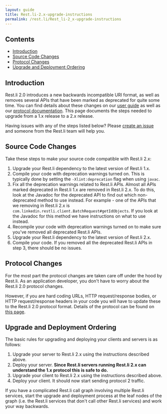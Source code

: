 ```yaml
---
layout: guide
title: Rest.li-2.x-upgrade-instructions
permalink: /rest.li/Rest_li-2_x-upgrade-instructions
---
```


## Contents

* [Introduction](https://github.com/linkedin/rest.li/wiki/Rest.li-2.x-upgrade-instructions#introduction)
* [Source Code Changes](https://github.com/linkedin/rest.li/wiki/Rest.li-2.x-upgrade-instructions#source-code-changes)
* [Protocol Changes](https://github.com/linkedin/rest.li/wiki/Rest.li-2.x-upgrade-instructions#protocol-changes)
* [Upgrade and Deployment Ordering](https://github.com/linkedin/rest.li/wiki/Rest.li-2.x-upgrade-instructions#upgrade-and-deployment-ordering)

## Introduction

Rest.li 2.0 introduces a new backwards incompatible URI format, as well as removes several APIs that have been marked as deprecated for quite some time. You can find details about these changes on our [user guide](https://github.com/linkedin/rest.li/wiki/Rest.li-User-Guide) as well as our [protocol documentation](https://github.com/linkedin/rest.li/wiki/Rest.li-Protocol). This page documents the steps needed to upgrade from a 1.x release to a 2.x release.

Having issues with any of the steps listed below? Please [create an issue](https://github.com/linkedin/rest.li/issues) and someone from the Rest.li team will help you.

## Source Code Changes

Take these steps to make your source code compatible with Rest.li 2.x:

1. Upgrade your Rest.li dependency to the latest version of Rest.li 1.x.
2. Compile your code with deprecation warnings turned on. This is typically done by setting the `-Xlint:deprecation` flag when using `javac`. 
3. Fix all the deprecation warnings related to Rest.li APIs. Almost all APIs marked deprecated in Rest.li 1.x are removed in Rest.li 2.x. To do this, look at the Javadoc for the deprecated API to find out which non-deprecated method to use instead. For example - one of the APIs that we removing in Rest.li 2.x is `com.linkedin.restli.client.BatchRequest#getIdObjects`. If you look at the Javadoc for this method we have instructions on what to use instead.
4. Recompile your code with deprecation warnings turned on to make sure you've removed all deprecated Rest.li APIs. 
5. Upgrade your Rest.li dependency to the latest version of Rest.li 2.x.
6. Compile your code. If you removed all the deprecated Rest.li APIs in step 3, there should be no issues.

## Protocol Changes

For the most part the protocol changes are taken care off under the hood by Rest.li. As an application developer, you don't have to worry about the Rest.li 2.0 protocol changes.

However, if you are hard coding URLs, HTTP request/response bodies, or HTTP request/response headers in your code you will have to update these to the Rest.li 2.0 protocol format. Details of the protocol can be found on [this page](https://github.com/linkedin/rest.li/wiki/Rest.li-Protocol).

## Upgrade and Deployment Ordering

The basic rules for upgrading and deploying your clients and servers is as follows:

1. Upgrade your server to Rest.li 2.x using the instructions described above.
2. Deploy your server. **Since Rest.li servers running Rest.li 2.x can understand the 1.x protocol this is safe to do.**
3. Upgrade your client to Rest.li 2.x using the instructions described above.
4. Deploy your client. It should now start sending protocol 2 traffic.

If you have a complicated Rest.li call graph involving multiple Rest.li services, start the upgrade and deployment process at the leaf nodes of the graph (i.e. the Rest.li services that don't call other Rest.li services) and work your way backwards.